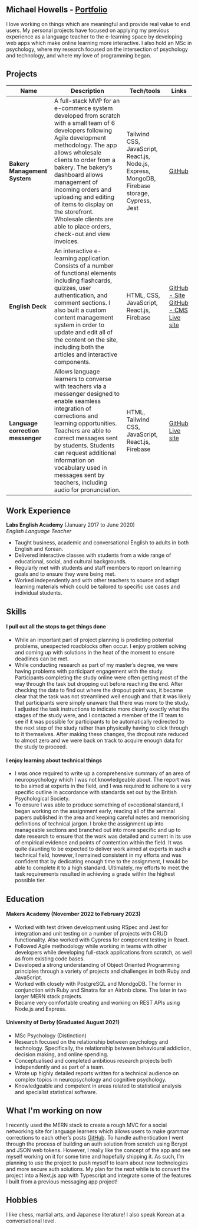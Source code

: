 ## Michael Howells - [Portfolio](https://michaeldhowells.netlify.app/)

I love working on things which are meaningful and provide real value to end users. My personal projects have focused on applying my previous experience as a language teacher to the e-learning space by developing web apps which make online learning more interactive.  I also hold an MSc in psychology, where my research focused on the intersection of psychology and technology, and where my love of programming began.

## Projects

| Name                         | Description       | Tech/tools        | Links             |
| ---------------------------- | ----------------- | ----------------- | ----------------- |
| **Bakery Management System**        |  A full-stack MVP for an e-commerce system developed from scratch with a small team of 6 developers following Agile development methodology. The app allows wholesale clients to order from a bakery. The bakery’s dashboard allows management of incoming orders and uploading and editing of items to display on the storefront. Wholesale clients are able to place orders, check-out and view invoices.  | Tailwind CSS, JavaScript, React.js, Node.js, Express, MongoDB, Firebase storage, Cypress, Jest | [GitHub](https://github.com/dev-mhowells/bakery-manager-refactor) |
| **English Deck**            | An interactive e-learning application. Consists of a number of functional elements including flashcards, quizzes, user authentication, and comment sections. I also built a custom content management system in order to update and edit all of the content on the site, including both the articles and interactive components.  | HTML, CSS, JavaScript, React.js, Firebase | [GitHub - Site](https://github.com/dev-mhowells/English-Deck-Site)<br>  [GitHub - CMS](https://github.com/dev-mhowells/English-Deck-CMS)<br>  [Live site](https://english-articles-35937.web.app) |
| **Language correction messenger** |  Allows language learners to converse with teachers via a messenger designed to enable seamless integration of corrections and learning opportunities. Teachers are able to correct messages sent by students. Students can request additional information on vocabulary used in messages sent by teachers, including audio for pronunciation. | HTML, Tailwind CSS, JavaScript, React.js, Firebase | [GitHub](https://github.com/dev-mhowells/messaging-app) [Live site](https://messenger-32231.web.app/)

## Work Experience

**Labs English Academy** (January 2017 to June 2020)  
_English Language Teacher_

- Taught business, academic and conversational English to adults in both English and Korean.
- Delivered interactive classes with students from a wide range of educational, social, and cultural backgrounds.
- Regularly met with students and staff members to report on learning goals and to ensure they were being met.
- Worked independently and with other teachers to source and adapt learning materials which could be tailored to specific use cases and individual students.

## Skills

#### I pull out all the stops to get things done

- While an important part of project planning is predicting potential problems, unexpected roadblocks often occur. I enjoy problem solving and coming up with solutions in the heat of the moment to ensure deadlines can be met.
- While conducting research as part of my master’s degree, we were having problems with participant engagement with the study. Participants completing the study online were often getting most of the way through the task but dropping out before reaching the end. After checking the data to find out where the dropout point was, it became clear that the task was not streamlined well enough and that it was likely that participants were simply unaware that there was more to the study. I adjusted the task instructions to indicate more clearly exactly what the stages of the study were, and I contacted a member of the IT team to see if it was possible for participants to be automatically redirected to the next step of the study rather than physically having to click through to it themselves. After making these changes, the dropout rate reduced to almost zero and we were back on track to acquire enough data for the study to proceed.

#### I enjoy learning about technical things

- I was once required to write up a comprehensive summary of an area of neuropsychology which I was not knowledgeable about. The report was to be aimed at experts in the field, and I was required to adhere to a very specific outline in accordance with standards set out by the British Psychological Society. 
- To ensure I was able to produce something of exceptional standard, I began working on the assignment early, reading all of the seminal papers published in the area and keeping careful notes and memorising definitions of technical jargon. I broke the assignment up into manageable sections and branched out into more specific and up to date research to ensure that the work was detailed and current in its use of empirical evidence and points of contention within the field. It was quite daunting to be expected to deliver work aimed at experts in such a technical field, however, I remained consistent in my efforts and was confident that by dedicating enough time to the assignment, I would be able to complete it to a high standard. Ultimately, my efforts to meet the task requirements resulted in achieving a grade within the highest possible tier. 

## Education

#### Makers Academy (November 2022 to February 2023)

- Worked with test driven development using RSpec and Jest for integration and unit testing on a number of projects with CRUD functionality. Also worked with Cypress for component testing in React.
- Followed Agile methodology while working in teams with other developers while developing full-stack applications from scratch, as well as from existing code bases.
- Developed a strong understanding of Object Oriented Programming principles through a variety of projects and challenges in both Ruby and JavaScript. 
- Worked with closely with PostgreSQL and MondgoDB. The former in conjunction with Ruby and Sinatra for an Airbnb clone. The later in two larger MERN stack projects.
- Became very comfortable creating and working on REST APIs using Node.js and Express.

#### University of Derby (Graduated August 2021)

- MSc Psychology (Distinction)
- Research focused on the relationship between psychology and technology. Specifically, the relationship between behavioural addiction, decision making, and online spending.
- Conceptualised and completed ambitious research projects both independently and as part of a team.
- Wrote up highly detailed reports written for a technical audience on complex topics in neuropsychology and cognitive psychology.
- Knowledgeable and competent in areas related to statistical analysis and specialist statistical software.

## What I'm working on now

I recently used the MERN stack to create a rough MVC for a social networking site for language learners which allows users to make grammar corrections to each other’s posts [GitHub](https://github.com/dev-mhowells/language-exchange-app). To handle authentication I went through the process of building an auth solution from scratch using Bcrypt and JSON web tokens. However, I really like the concept of the app and see myself working on it for some time and hopefully shipping it. As such, I’m planning to use the project to push myself to learn about new technologies and more secure auth solutions. My plan for the next while is to convert the project into a Next.js app with Typescript and integrate some of the features I built from a previous messaging app project! 

## Hobbies

 I like chess, martial arts, and Japanese literature! I also speak Korean at a conversational level.
